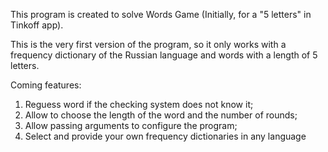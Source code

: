 This program is created to solve Words Game (Initially, for a "5 letters" in Tinkoff app).

This is the very first version of the program, so it only works with a frequency dictionary of the Russian language and words with a length of 5 letters.

Coming features:

1. Reguess word if the checking system does not know it;
2. Allow to choose the length of the word and the number of rounds;
3. Allow passing arguments to configure the program;
4. Select and provide your own frequency dictionaries in any language
